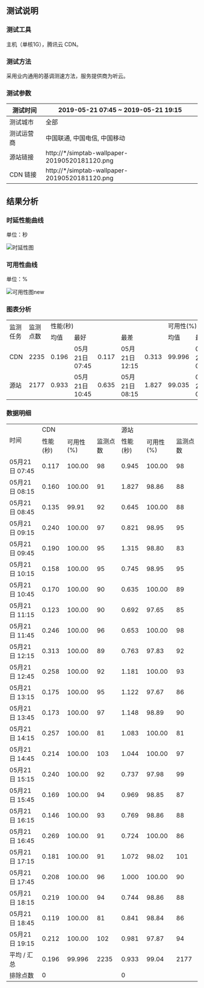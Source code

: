 ## 测试说明


### 测试工具

主机（单核1G），腾讯云 CDN。

### 测试方法

采用业内通用的基调测速方法，服务提供商为听云。

### 测试参数

| 测试时间   | 2019-05-21 07:45 ~ 2019-05-21 19:15           |
| ---------- | --------------------------------------------- |
| 测试城市   | 全部                                          |
| 测试运营商 | 中国联通, 中国电信, 中国移动                  |
| 源站链接   | http://*/simptab-wallpaper-20190520181120.png |
| CDN 链接   | http://*/simptab-wallpaper-20190520181120.png |

## 结果分析

### 时延性能曲线

单位：秒

![时延性图](https://main.qcloudimg.com/raw/523e221c3a7bbf5853d5ed3e17ff3689.png)

### 可用性曲线

单位：%

![可用性图new](https://main.qcloudimg.com/raw/f3b7b6f9483045e9fd0797f1d2c90632.png)

### 图表分析

<table>
   <tr>
      <td rowspan="2">监测任务</td>
      <td rowspan="2">监测点数</td>
      <td colspan="5">性能(秒)</td>
      <td colspan="5">可用性(%)</td>
   </tr>
   <tr>
      <td colspan="1">均值</td>
      <td colspan="2">最好</td>
      <td colspan="2">最差</td>
      <td colspan="1">均值</td>
      <td colspan="2">最好</td>
      <td colspan="2">最差</td>
   </tr>
   <tr>
      <td>CDN</td>
      <td>2235</td>
      <td>  0.196</td>
      <td>05月21日 07:45</td>
      <td>  0.117</td>
      <td>05月21日 12:15</td>
      <td>  0.313</td>
      <td> 99.996</td>
      <td>05月21日 07:45</td>
      <td>100.00</td>
      <td>05月21日 08:45</td>
      <td> 99.91</td>
   </tr>
   <tr>
      <td>源站</td>
      <td>2177</td>
      <td>  0.933</td>
      <td>05月21日 10:45</td>
      <td>  0.635</td>
      <td>05月21日 08:15</td>
      <td>  1.827</td>
      <td> 99.035</td>
      <td>05月21日 07:45</td>
      <td>100.00</td>
      <td>05月21日 11:15</td>
      <td> 97.65</td>
   </tr>
</table>

### 数据明细

<table>
   <tr>
      <td rowspan="2">时间</td>
      <td colspan="3">CDN</td>
      <td colspan="3">源站</td>
   </tr>
   <tr>
      <td>性能(秒)</td>
      <td>可用性(%)</td>
      <td>监测点数</td>
      <td>性能(秒)</td>
      <td>可用性(%)</td>
      <td>监测点数</td>
   </tr>
   <tr>
      <td>05月21日 07:45</td>
      <td>  0.117</td>
      <td>100.00</td>
      <td> 98</td>
      <td>  0.945</td>
      <td>100.00</td>
      <td> 98</td>
   </tr>
   <tr>
      <td>05月21日 08:15</td>
      <td>  0.160</td>
      <td>100.00</td>
      <td> 91</td>
      <td>  1.827</td>
      <td> 98.86</td>
      <td> 88</td>
   </tr>
   <tr>
      <td>05月21日 08:45</td>
      <td>  0.135</td>
      <td> 99.91</td>
      <td> 92</td>
      <td>  0.645</td>
      <td>100.00</td>
      <td> 88</td>
   </tr>
   <tr>
      <td>05月21日 09:15</td>
      <td>  0.240</td>
      <td>100.00</td>
      <td> 97</td>
      <td>  0.821</td>
      <td> 98.95</td>
      <td> 95</td>
   </tr>
   <tr>
      <td>05月21日 09:45</td>
      <td>  0.190</td>
      <td>100.00</td>
      <td> 95</td>
      <td>  1.315</td>
      <td> 98.80</td>
      <td> 83</td>
   </tr>
   <tr>
      <td>05月21日 10:15</td>
      <td>  0.158</td>
      <td>100.00</td>
      <td> 95</td>
      <td>  0.745</td>
      <td> 98.95</td>
      <td> 95</td>
   </tr>
   <tr>
      <td>05月21日 10:45</td>
      <td>  0.170</td>
      <td>100.00</td>
      <td> 90</td>
      <td>  0.635</td>
      <td>100.00</td>
      <td> 89</td>
   </tr>
   <tr>
      <td>05月21日 11:15</td>
      <td>  0.123</td>
      <td>100.00</td>
      <td> 90</td>
      <td>  0.692</td>
      <td> 97.65</td>
      <td> 85</td>
   </tr>
   <tr>
      <td>05月21日 11:45</td>
      <td>  0.246</td>
      <td>100.00</td>
      <td> 96</td>
      <td>  0.653</td>
      <td>100.00</td>
      <td> 98</td>
   </tr>
   <tr>
      <td>05月21日 12:15</td>
      <td>  0.313</td>
      <td>100.00</td>
      <td> 89</td>
      <td>  0.763</td>
      <td> 97.83</td>
      <td> 92</td>
   </tr>
   <tr>
      <td>05月21日 12:45</td>
      <td>  0.258</td>
      <td>100.00</td>
      <td> 92</td>
      <td>  1.181</td>
      <td>100.00</td>
      <td> 93</td>
   </tr>
   <tr>
      <td>05月21日 13:15</td>
      <td>  0.175</td>
      <td>100.00</td>
      <td> 95</td>
      <td>  1.122</td>
      <td> 97.67</td>
      <td> 86</td>
   </tr>
   <tr>
      <td>05月21日 13:45</td>
      <td>  0.173</td>
      <td>100.00</td>
      <td> 97</td>
      <td>  1.148</td>
      <td> 98.89</td>
      <td> 90</td>
   </tr>
   <tr>
      <td>05月21日 14:15</td>
      <td>  0.257</td>
      <td>100.00</td>
      <td> 81</td>
      <td>  1.083</td>
      <td>100.00</td>
      <td> 81</td>
   </tr>
   <tr>
      <td>05月21日 14:45</td>
      <td>  0.214</td>
      <td>100.00</td>
      <td>103</td>
      <td>  1.044</td>
      <td>100.00</td>
      <td> 97</td>
   </tr>
   <tr>
      <td>05月21日 15:15</td>
      <td>  0.240</td>
      <td>100.00</td>
      <td> 92</td>
      <td>  0.737</td>
      <td> 97.98</td>
      <td> 99</td>
   </tr>
   <tr>
      <td>05月21日 15:45</td>
      <td>  0.169</td>
      <td>100.00</td>
      <td> 94</td>
      <td>  0.969</td>
      <td> 98.85</td>
      <td> 87</td>
   </tr>
   <tr>
      <td>05月21日 16:15</td>
      <td>  0.146</td>
      <td>100.00</td>
      <td> 93</td>
      <td>  0.769</td>
      <td> 98.86</td>
      <td> 88</td>
   </tr>
   <tr>
      <td>05月21日 16:45</td>
      <td>  0.269</td>
      <td>100.00</td>
      <td> 91</td>
      <td>  0.724</td>
      <td>100.00</td>
      <td> 86</td>
   </tr>
   <tr>
      <td>05月21日 17:15</td>
      <td>  0.181</td>
      <td>100.00</td>
      <td> 91</td>
      <td>  1.072</td>
      <td> 98.02</td>
      <td>101</td>
   </tr>
   <tr>
      <td>05月21日 17:45</td>
      <td>  0.208</td>
      <td>100.00</td>
      <td> 96</td>
      <td>  1.000</td>
      <td>100.00</td>
      <td> 90</td>
   </tr>
   <tr>
      <td>05月21日 18:15</td>
      <td>  0.219</td>
      <td>100.00</td>
      <td> 94</td>
      <td>  0.744</td>
      <td> 98.86</td>
      <td> 88</td>
   </tr>
   <tr>
      <td>05月21日 18:45</td>
      <td>  0.119</td>
      <td>100.00</td>
      <td> 81</td>
      <td>  0.841</td>
      <td> 98.84</td>
      <td> 86</td>
   </tr>
   <tr>
      <td>05月21日 19:15</td>
      <td>  0.212</td>
      <td>100.00</td>
      <td>102</td>
      <td>  0.981</td>
      <td> 97.87</td>
      <td> 94</td>
   </tr>
   <tr>
      <td>平均 / 汇总</td>
      <td>  0.196</td>
      <td> 99.996</td>
      <td>2235</td>
      <td>  0.933</td>
      <td> 99.04</td>
      <td>2177</td>
   </tr>
   <tr>
      <td>排除点数</td>
      <td colspan="3">  0</td>
      <td colspan="3">  0</td>
   </tr>
</table>
